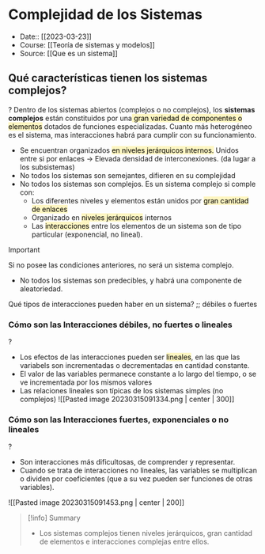 # Complejidad de los Sistemas

- Date:: [[2023-03-23]]
- Course: [[Teoría de sistemas y modelos]]
- Source: [[Que es un sistema]]

## Qué características tienen los sistemas complejos?
?
Dentro de los sistemas abiertos (complejos o no complejos), los **sistemas complejos** están constituidos por una<mark style="background: #FFF3A3A6;"> gran variedad de componentes o elementos</mark> dotados de funciones especializadas. Cuanto más heterogéneo es el sistema, mas interacciones habrá para cumplir con su funcionamiento.
- Se encuentran organizados <mark style="background: #FFF3A3A6;">en niveles jerárquicos internos.</mark> Unidos entre si por enlaces -> Elevada densidad de interconexiones. (da lugar a los subsistemas)
- No todos los sistemas son semejantes, difieren en su complejidad
- No todos los sistemas son complejos. Es un sistema complejo si comple con:
	- Los diferentes niveles y elementos están unidos por <mark style="background: #FFF3A3A6;">gran cantidad de enlaces</mark>
	- Organizado en <mark style="background: #FFF3A3A6;">niveles jerárquicos</mark> internos
	- Las <mark style="background: #FFF3A3A6;">interacciones</mark> entre los elementos de un sistema son de tipo particular (exponencial, no lineal).
>[!important]
>Si no posee las condiciones anteriores, no será un sistema complejo.
- No todos los sistemas son predecibles, y habrá una componente de aleatoriedad.

Qué tipos de interacciones pueden haber en un sistema? ;; débiles o fuertes

### Cómo son las Interacciones débiles, no fuertes o lineales
?
- Los efectos de las interacciones pueden ser <mark style="background: #FFF3A3A6;">lineales</mark>, en las que las variabels son incrementadas o decrementadas en cantidad constante.
- El valor de las variables permanece constante a lo largo del tiempo, o se ve incrementada por los mismos valores
- Las relaciones lineales son típicas de los sistemas simples (no complejos)
![[Pasted image 20230315091334.png | center | 300]]

### Cómo son las Interacciones fuertes, exponenciales o no lineales
?
- Son interacciones más dificultosas, de comprender y representar.
- Cuando se trata de interacciones no lineales, las variables se multiplican o dividen por coeficientes (que a su vez pueden ser funciones de otras variables).

![[Pasted image 20230315091453.png | center | 200]]


>[!info] Summary
> - Los sistemas complejos tienen niveles jerárquicos, gran cantidad de elementos e interacciones complejas entre ellos.
>

